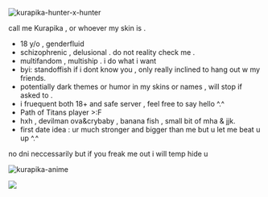 
![kurapika-hunter-x-hunter](https://github.com/user-attachments/assets/12b116ce-471e-4ce8-a9a1-dc6728752a8a)

call me Kurapika , or whoever my skin is .
- 18 y/o , genderfluid 
- schizophrenic , delusional . do not reality check me .
- multifandom , multiship . i do what i want
- byi: standoffish if i dont know you , only really inclined to hang out w my friends.
- potentially dark themes or humor in my skins or names , will stop if asked to .
- i fruequent both 18+ and safe server , feel free to say hello ^.^
- Path of Titans player >:F
- hxh , devilman ova&crybaby , banana fish , small bit of mha & jjk.
- first date idea : ur much stronger and bigger than me but u let me beat u up ^.^

no dni neccessarily but if you freak me out i will temp hide u  

![kurapika-anime](https://github.com/user-attachments/assets/a00fc7cc-dad9-4130-8b34-92f6ca5e8d41)

![](https://komarev.com/ghpvc/?username=kurapiika&color=grey)


<!---
kurapiika/kurapiika is a ✨ special ✨ repository because its `README.md` (this file) appears on your GitHub profile.
You can click the Preview link to take a look at your changes.
--->
